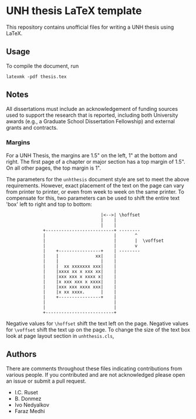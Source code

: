 # UNH thesis LaTeX template

This repository contains unofficial files for writing a UNH thesis using LaTeX.


## Usage

To compile the document, run

    latexmk -pdf thesis.tex


## Notes

All dissertations must include an acknowledgement of funding sources used to
support the research that is reported, including both University awards (e.g., a
Graduate School Dissertation Fellowship) and external grants and contracts.


### Margins

For a UNH Thesis, the margins are 1.5" on the left, 1" at the bottom and right.
The first page of a chapter or major section has a top margin of 1.5". On all
other pages, the top margin is 1".

The parameters for the `unhthesis` document style are set to meet the above
requirements. However, exact placement of the text on the page can vary from
printer to printer, or even from week to week on the same printer. To compensate
for this, two parameters can be used to shift the entire text 'box' left to
right and top to bottom:

```
                                    |<-->| \hoffset
                                    |    |
                                    |    |
              +--------------------------+ --------
              |                          |       ^
              |                          |       |  \voffset
              |                          |       v
              |    +----------------+    | --------
              |    |              xx|    |
              |    |                |    |
              |    |  xx xxxxxxx xxx|    |
              |    |xxxx xx x xxx xx|    |
              |    |xxx xxx x xxxx x|    |
              |    |x xxx xxx x xxxx|    |
              |    |xxx xxx xxxx xxx|    |
              |    |x xx xxxx.      |    |
              |    +----------------+    |
              |                          |
              |                          |
              +--------------------------+
```

Negative values for `\hoffset` shift the text left on the page. Negative values
for `\voffset` shift the text up on the page. To change the size of the text box
look at page layout section in `unhthesis.cls`,


## Authors

There are comments throughout these files indicating
contributions from various people.
If you contributed and are not acknowledged please open
an issue or submit a pull request.

* I.C. Ruset
* B. Donmez
* Ivo Nedyalkov
* Faraz Medhi
